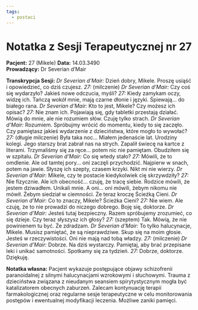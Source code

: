 ```yaml
---
tags:
  - postaci
---
```


# **Notatka z Sesji Terapeutycznej nr 27**  
**Pacjent:** 27  (Mikele)
**Data:** 14.03.3490  
**Prowadzący:** Dr Severian d’Mair

**Transkrypcja Sesji:**
_Dr Severian d’Mair:_ Dzień dobry, Mikele. Proszę usiąść i opowiedzieć, co dziś czujesz.
_27:_ (milczenie)
_Dr Severian d’Mair:_ Czy coś się wydarzyło? Jakieś nowe odczucia, myśli?
_27:_ Kiedy zamykam oczy, widzę ich. Tańczą wokół mnie, mają czarne dłonie i języki. Śpiewają... do białego rana.
_Dr Severian d’Mair:_ Kto to jest, Mikele? Czy możesz ich opisać?
_27:_ Nie znam ich. Pojawiają się, gdy tabletki przestają działać. Mówią do mnie, ale nie rozumiem słów. Czuję tylko strach.
_Dr Severian d’Mair:_ Rozumiem. Spróbujmy wrócić do momentu, kiedy to się zaczęło. Czy pamiętasz jakieś wydarzenie z dzieciństwa, które mogło to wywołać?
_27:_ (długie milczenie) Była taka noc... Miałem jedenaście lat. Urodziny kolegi. Jego starszy brat zabrał nas na strych. Zapalił świecę na kartce z literami. Trzymaliśmy się za ręce... potem nic nie pamiętam. Obudziłem się w szpitalu.
_Dr Severian d’Mair:_ Co się wtedy stało?
_27:_ Mówili, że to omdlenie. Ale od tamtej pory... oni zaczęli przychodzić. Najpierw w snach, potem na jawie. Słyszę ich szepty, czasem krzyki. Nikt mi nie wierzy.
_Dr Severian d’Mair:_ Mikele, czy te postacie kiedykolwiek cię skrzywdziły?
_27:_ Nie fizycznie. Ale ich obecność... czuję, że tracę siebie. Rodzice mówili, że jestem dziwadłem. Unikali mnie. A oni... oni mówili, żebym nikomu nie mówił. Żebym siedział w ciemności. Że teraz kroczę Ścieżką Cieni.
_Dr Severian d’Mair:_ Co to znaczy, Mikele? Ścieżka Cieni?
_27:_ Nie wiem. Ale czuję, że to nie prowadzi do niczego dobrego. Boję się, doktorze.
_Dr Severian d’Mair:_ Jesteś tutaj bezpieczny. Razem spróbujemy zrozumieć, co się dzieje. Czy teraz słyszysz ich głosy?
_27:_ (szeptem) Tak. Mówią, że nie powinienem tu być. Że zdradzam.
_Dr Severian d’Mair:_ To tylko halucynacje, Mikele. Musisz pamiętać, że są nieprawdziwe. Skup się na moim głosie. Jesteś w rzeczywistości. Oni nie mają nad tobą władzy.
_27:_ (milczenie)
_Dr Severian d’Mair:_ Dobrze. Na dziś wystarczy. Pamiętaj, aby brać przepisane leki i unikać samotności. Spotkamy się za tydzień.
_27:_ Dobrze, doktorze. Dziękuję.

**Notatka własna:** Pacjent wykazuje postępujące objawy schizofrenii paranoidalnej z silnymi halucynacjami wzrokowymi i słuchowymi. Trauma z dzieciństwa związana z nieudanym seansiem spirytystycznym mogła być katalizatorem obecnych zaburzeń. Zalecam kontynuację terapii farmakologicznej oraz regularne sesje terapeutyczne w celu monitorowania postępów i ewentualnej modyfikacji leczenia. Możliwe zaniki pamięci.
